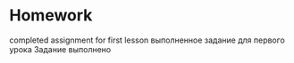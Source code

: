 # Homework
completed assignment for first lesson
выполненное задание для первого урока
Задание выполнено     
